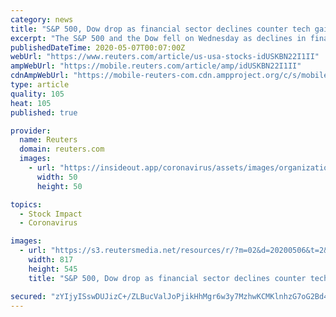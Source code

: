 ```yaml
---
category: news
title: "S&P 500, Dow drop as financial sector declines counter tech gains"
excerpt: "The S&P 500 and the Dow fell on Wednesday as declines in financials and defensive groups countered gains in tech shares and as data showed U.S. private employers laid off 20 million workers in April,"
publishedDateTime: 2020-05-07T00:07:00Z
webUrl: "https://www.reuters.com/article/us-usa-stocks-idUSKBN22I1II"
ampWebUrl: "https://mobile.reuters.com/article/amp/idUSKBN22I1II"
cdnAmpWebUrl: "https://mobile-reuters-com.cdn.ampproject.org/c/s/mobile.reuters.com/article/amp/idUSKBN22I1II"
type: article
quality: 105
heat: 105
published: true

provider:
  name: Reuters
  domain: reuters.com
  images:
    - url: "https://insideout.app/coronavirus/assets/images/organizations/reuters.com-50x50.jpg"
      width: 50
      height: 50

topics:
  - Stock Impact
  - Coronavirus

images:
  - url: "https://s3.reutersmedia.net/resources/r/?m=02&d=20200506&t=2&i=1517712532&w=&fh=545px&fw=&ll=&pl=&sq=&r=LYNXMPEG450XO"
    width: 817
    height: 545
    title: "S&P 500, Dow drop as financial sector declines counter tech gains"

secured: "zYIjyISswDUJizC+/ZLBucValJoPjikHhMgr6w3y7MzhwKCMKlnhzG7oG2Bd4jxBn6/0q5JX+aeGSHaTzOWmgw6V4NSK9BxKv43nddrrQLGHD4coTvqGpLDmMfryfqZ3RAbrDL7F2O1eAojZZ83YMFtohA4GPWW0votHEkPszyD5vM/Un0wWnCTBglFZ+OKidnH8aUzkQIzf8DXhWgrdX27Ts/meSBRey+gCE5W/5XXxq4ERJsNIG/HqvpGi5DfdZoDgI/A3t0gJlA80Yo8QcTLY7vav4PR5KVRtINYUO4pDZbxp9xScvpTClzEkfMw8KAM6WE08mt+iWk4H/tTnyWDQSPK8DLqwR7joV8Hfx9MqVrY1T67OW0u4UmDqgQtV3H7gkktUOpQqpJ3bDsiCZYP7KV3j9LfEll+m88Nb6FnK9JntPZNiJ9Mnok9T1sDODfox60BCDVrHGeTLsUNmAZLQdGRV6R2Hd/WYxt7MIpM=;8D+xbuOavNn8E9DO022leQ=="
---
```


